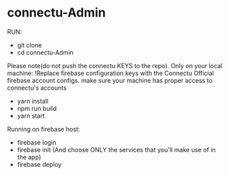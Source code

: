 # connectu-Admin
RUN: 
 - git clone <gitRepoURL>
 - cd connectu-Admin
  
  Please note(do not push the connectu KEYS to the repo).
  Only on your local machine:
  !Replace firebase configuration keys with 
  the Connectu Official firebase account configs.
  make sure your machine has proper access to connectu's accounts
  
 - yarn install
 - npm run build
 - yarn start
 
 Running on firebase host:
  - firebase login
  - firebase init (And choose ONLY the services that you'll make use of in the app)
  - firebase deploy
  

